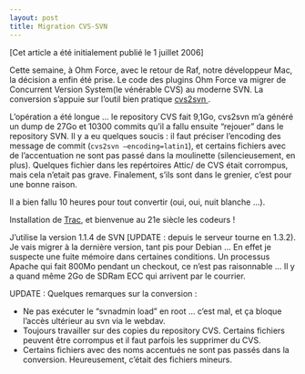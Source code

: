 ```yaml
---
layout: post
title: Migration CVS-SVN
---
```

<p>[Cet article a été initialement publié le 1 juillet 2006]</p>

<p>Cette semaine, &agrave; Ohm Force, avec le retour de Raf, notre d&eacute;veloppeur Mac, la d&eacute;cision a enfin &eacute;t&eacute; prise. Le code des plugins Ohm Force va migrer de Concurrent Version System(le v&eacute;n&eacute;rable CVS) au moderne SVN. La conversion s&rsquo;appuie sur l&rsquo;outil bien pratique  <a href="http://cvs2svn.tigris.org/" title="http://cvs2svn.tigris.org/">cvs2svn </a> .  </p>

<p>L&rsquo;op&eacute;ration a &eacute;t&eacute; longue &#8230; le repository CVS fait 9,1Go, cvs2svn m&rsquo;a g&eacute;n&eacute;r&eacute; un dump de 27Go et 10300 commits qu&rsquo;il a fallu ensuite &#8220;rejouer&#8221; dans le repository SVN.
 Il y a eu quelques soucis : il faut pr&eacute;ciser l&rsquo;encoding des message de commit (<code>cvs2svn &#8211;encoding=latin1</code>), et certains fichiers avec de l&rsquo;accentuation ne sont pas pass&eacute; dans la moulinette (silencieusement, en plus). Quelques fichier dans les rep&eacute;rtoires Attic/ de CVS &eacute;tait corrompus, mais cela n&rsquo;etait pas grave. Finalement, s&rsquo;ils sont dans le grenier, c&rsquo;est pour une bonne raison. </p>

<p>Il a bien fallu 10 heures pour tout convertir (oui, oui, nuit blanche &#8230;). </p>

<p>Installation de <a href="http://trac.edgewall.org/">Trac</a>, et bienvenue au 21e si&egrave;cle les codeurs ! </p>

<p>J&rsquo;utilise la version 1.1.4 de SVN [UPDATE : depuis le serveur tourne en 1.3.2). Je vais migrer &agrave; la derni&egrave;re version, tant pis pour Debian &#8230; En effet je suspecte une fuite m&eacute;moire dans certaines conditions. Un processus Apache qui fait 800Mo pendant un checkout, ce n&rsquo;est pas raisonnable &#8230; Il y a quand m&ecirc;me 2Go de SDRam ECC qui arrivent par le courrier. </p>

<p>UPDATE : Quelques remarques sur la conversion :</p>

<ul>
<li>Ne pas ex&eacute;cuter le &#8220;svnadmin load&#8221; en root &#8230; c&rsquo;est mal, et &ccedil;a bloque l&rsquo;acc&egrave;s ult&eacute;rieur au svn via le webdav.  </li>
<li>Toujours travailler sur des copies du repository CVS. Certains fichiers peuvent &ecirc;tre corrompus et il faut parfois les supprimer du CVS.  </li>
<li>Certains fichiers avec des noms accentu&eacute;s ne sont pas pass&eacute;s dans la conversion. Heureusement, c&rsquo;&eacute;tait des fichiers mineurs.  </li>
</ul>      
